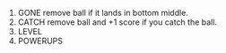 1. GONE remove ball if it lands in bottom middle.
2. CATCH remove ball and +1 score if you catch the ball.
3. LEVEL
4. POWERUPS
